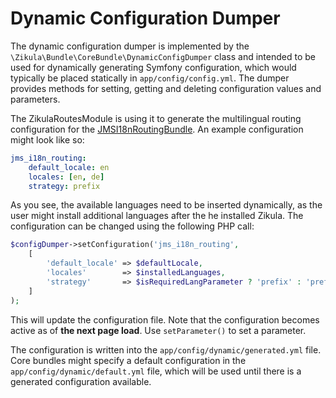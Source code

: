 # Dynamic Configuration Dumper

The dynamic configuration dumper is implemented by the `\Zikula\Bundle\CoreBundle\DynamicConfigDumper` class
and intended to be used for dynamically generating Symfony configuration, which would typically be placed
statically in `app/config/config.yml`. The dumper provides methods for setting, getting and deleting
configuration values and parameters.

The ZikulaRoutesModule is using it to generate the multilingual routing configuration for the [JMSI18nRoutingBundle](https://jmsyst.com/bundles/JMSI18nRoutingBundle/master/configuration). An example configuration might look like so:

```yaml
jms_i18n_routing:
    default_locale: en
    locales: [en, de]
    strategy: prefix
```

As you see, the available languages need to be inserted dynamically, as the user might install additional languages
after the he installed Zikula. The configuration can be changed using the following PHP call:

```php
$configDumper->setConfiguration('jms_i18n_routing',
    [
        'default_locale' => $defaultLocale,
        'locales'        => $installedLanguages,
        'strategy'       => $isRequiredLangParameter ? 'prefix' : 'prefix_except_default'
    ]
);
```

This will update the configuration file. Note that the configuration becomes active as of **the next page load**.
Use `setParameter()` to set a parameter.

The configuration is written into the `app/config/dynamic/generated.yml` file. Core bundles might specify a default
configuration in the `app/config/dynamic/default.yml` file, which will be used until there is a generated configuration
available.
